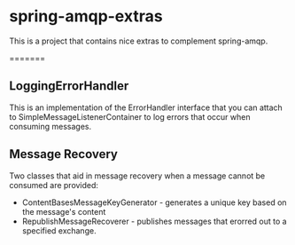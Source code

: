 # spring-amqp-extras
This is a project that contains nice extras to complement spring-amqp.

=======
## LoggingErrorHandler
This is an implementation of the ErrorHandler interface that you can attach to SimpleMessageListenerContainer to log errors that occur when consuming messages.


## Message Recovery
Two classes that aid in message recovery when a message cannot be consumed are provided: 

* ContentBasesMessageKeyGenerator - generates a unique key based on the message's content
* RepublishMessageRecoverer - publishes messages that erorred out to a specified exchange. 

